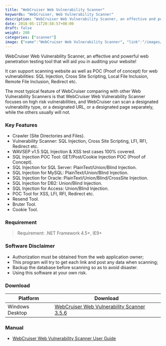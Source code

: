 ```yaml
---
title: "WebCruiser Web Vulnerability Scanner"
keywords: "WebCruiser, Web Vulnerability Scanner"
description: "WebCruiser Web Vulnerability Scanner, an effective and powerful web security scanning tool (SQL Injection, Cross Site Scripting, File Inclusion etc.) !"
date: 2018-05-11T20:58:57+08:00
draft: false
weight: 200
categories: ["scanner"]
image: {"name":"WebCruiser Web Vulnerability Scanner", "link":"/images/wvs.png"}
---
```


WebCruiser Web Vulnerability Scanner, an effective and powerful web penetration testing tool that will aid you in auditing your website!  

It can support scanning website as well as POC (Proof of concept) for web vulnerabilities: SQL Injection, Cross Site Scripting, Local File Inclusion, Remote File Inclusion, Redirect etc. 

The most typical feature of WebCruiser comparing with other Web Vulnerability Scanners is that WebCruiser Web Vulnerability Scanner focuses on high risk vulnerabilities, and WebCruiser can scan a designated vulnerability type, or a designated URL, or a designated page separately, while the others usually will not.

### Key Features   
* Crawler (Site Directories and Files).  
* Vulnerability Scanner: SQL Injection, Cross Site Scripting, LFI, RFI, Redirect etc.  
* WAVSEP v1.5 SQL Injection & XSS test cases 100% covered.  
* SQL Injection POC Tool: GET/Post/Cookie Injection POC (Proof of Concept).  
* SQL Injection for SQL Server: PlainText/Union/Blind Injection.  
* SQL Injection for MySQL: PlainText/Union/Blind Injection.  
* SQL Injection for Oracle: PlainText/Union/Blind/CrossSite Injection.  
* SQL Injection for DB2: Union/Blind Injection.  
* SQL Injection for Access: Union/Blind Injection.  
* POC Tool for XSS, LFI, RFI, Redirect etc.  
* Resend Tool.  
* Bruter Tool.  
* Cookie Tool.  

### Requirement

> Requirement: .NET Framework 4.5+, IE9+    

### Software Disclaimer   
* Authorization must be obtained from the web application owner;  
* This program will try to get each link and post any data when scanning;  
* Backup the database before scanning so as to avoid disaster.  
* Using this software at your own risk.  

### Download
| Platform         | Download         |
|------------------|------------------|
| Windows Desktop  | [WebCruiser Web Vulnerability Scanner 3.5.6](/download/WebCruiser.zip "WebCruiser Web Vulnerability Scanner")  |



### Manual
* [WebCruiser Web Vulnerability Scanner User Guide](/download/WebCruiserUserGuide.pdf)